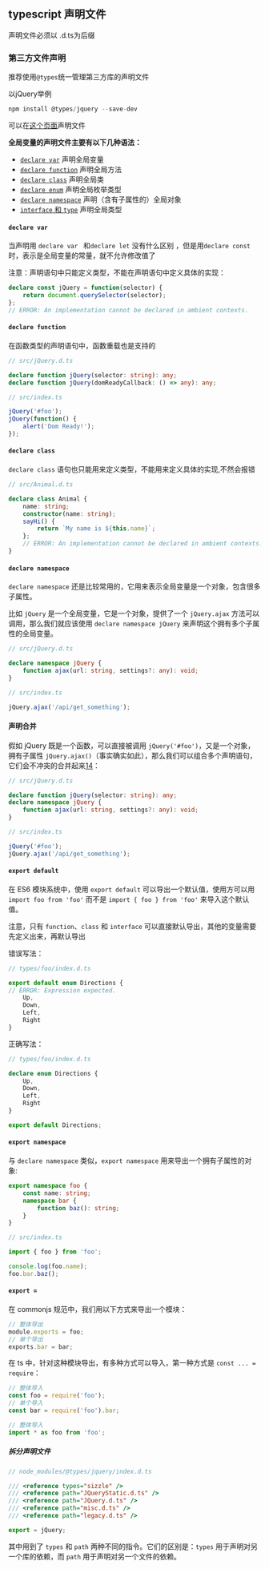 

## typescript 声明文件

声明文件必须以 .d.ts为后缀

### 第三方文件声明

推荐使用``@types``统一管理第三方库的声明文件

以jQuery举例

````typescript
npm install @types/jquery --save-dev
````



可以在[这个页面](https://www.typescriptlang.org/dt/search)声明文件

**全局变量的声明文件主要有以下几种语法：**

- [`declare var`](https://ts.xcatliu.com/basics/declaration-files.html#declare-var) 声明全局变量
- [`declare function`](https://ts.xcatliu.com/basics/declaration-files.html#declare-function) 声明全局方法
- [`declare class`](https://ts.xcatliu.com/basics/declaration-files.html#declare-class) 声明全局类
- [`declare enum`](https://ts.xcatliu.com/basics/declaration-files.html#declare-enum) 声明全局枚举类型
- [`declare namespace`](https://ts.xcatliu.com/basics/declaration-files.html#declare-namespace) 声明（含有子属性的）全局对象
- [`interface` 和 `type`](https://ts.xcatliu.com/basics/declaration-files.html#interface-he-type) 声明全局类型

#### `declare var`

当声明用 ``declare var `` 和``declare let`` 没有什么区别 ，但是用``declare const ``时，表示是全局变量的常量，就不允许修改值了

注意：声明语句中只能定义类型，不能在声明语句中定义具体的实现：

````typescript
declare const jQuery = function(selector) {
    return document.querySelector(selector);
};
// ERROR: An implementation cannot be declared in ambient contexts.
````

#### `declare function`

在函数类型的声明语句中，函数重载也是支持的

```ts
// src/jQuery.d.ts

declare function jQuery(selector: string): any;
declare function jQuery(domReadyCallback: () => any): any;
```

````ts
// src/index.ts

jQuery('#foo');
jQuery(function() {
    alert('Dom Ready!');
});
````

#### `declare class`

`declare class` 语句也只能用来定义类型，不能用来定义具体的实现,不然会报错

```ts
// src/Animal.d.ts

declare class Animal {
    name: string;
    constructor(name: string);
    sayHi() {
        return `My name is ${this.name}`;
    };
    // ERROR: An implementation cannot be declared in ambient contexts.
}
```

#### `declare namespace`

`declare namespace` 还是比较常用的，它用来表示全局变量是一个对象，包含很多子属性。

比如 `jQuery` 是一个全局变量，它是一个对象，提供了一个 `jQuery.ajax` 方法可以调用，那么我们就应该使用 `declare namespace jQuery` 来声明这个拥有多个子属性的全局变量。

````ts
// src/jQuery.d.ts

declare namespace jQuery {
    function ajax(url: string, settings?: any): void;
}
````

````ts
// src/index.ts

jQuery.ajax('/api/get_something');
````

#### 声明合并

假如 jQuery 既是一个函数，可以直接被调用 `jQuery('#foo')`，又是一个对象，拥有子属性 `jQuery.ajax()`（事实确实如此），那么我们可以组合多个声明语句，它们会不冲突的合并起来[14](https://github.com/xcatliu/typescript-tutorial/tree/master/examples/declaration-files/14-declaration-merging)：

````ts
// src/jQuery.d.ts

declare function jQuery(selector: string): any;
declare namespace jQuery {
    function ajax(url: string, settings?: any): void;
}
````

````ts
// src/index.ts

jQuery('#foo');
jQuery.ajax('/api/get_something');
````

#### `export default`

在 ES6 模块系统中，使用 `export default` 可以导出一个默认值，使用方可以用 `import foo from 'foo'` 而不是 `import { foo } from 'foo'` 来导入这个默认值。

注意，只有 `function`、`class` 和 `interface` 可以直接默认导出，其他的变量需要先定义出来，再默认导出

错误写法：

````typescript
// types/foo/index.d.ts

export default enum Directions {
// ERROR: Expression expected.
    Up,
    Down,
    Left,
    Right
}
````

正确写法：

````typescript
// types/foo/index.d.ts

declare enum Directions {
    Up,
    Down,
    Left,
    Right
}

export default Directions;
````

#### `export namespace`

与 `declare namespace` 类似，`export namespace` 用来导出一个拥有子属性的对象:

```ts
export namespace foo {
    const name: string;
    namespace bar {
        function baz(): string;
    }
}
```

```ts
// src/index.ts

import { foo } from 'foo';

console.log(foo.name);
foo.bar.baz();
```

#### `export =`

在 commonjs 规范中，我们用以下方式来导出一个模块：

```js
// 整体导出
module.exports = foo;
// 单个导出
exports.bar = bar;
```

在 ts 中，针对这种模块导出，有多种方式可以导入，第一种方式是 `const ... = require`：

```js
// 整体导入
const foo = require('foo');
// 单个导入
const bar = require('foo').bar;
```

````ts
// 整体导入
import * as foo from 'foo';
````

##### 拆分声明文件

```ts
// node_modules/@types/jquery/index.d.ts

/// <reference types="sizzle" />
/// <reference path="JQueryStatic.d.ts" />
/// <reference path="JQuery.d.ts" />
/// <reference path="misc.d.ts" />
/// <reference path="legacy.d.ts" />

export = jQuery;
```

其中用到了 `types` 和 `path` 两种不同的指令。它们的区别是：`types` 用于声明对另一个库的依赖，而 `path` 用于声明对另一个文件的依赖。